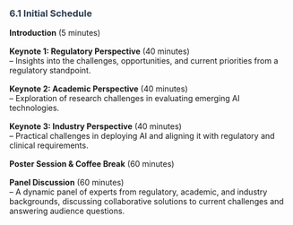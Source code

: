 <div class="post">
  <h3 class="pageTitle" style="color: #2c3e50;">6.1 Initial Schedule</h3>
  <ul style="list-style: none; padding: 0; margin: 0;">
    <li style="margin-bottom: 16px;">
      <strong>Introduction</strong> (5 minutes)
    </li>
    <li style="margin-bottom: 16px;">
      <strong>Keynote 1: Regulatory Perspective</strong> (40 minutes)<br>
      – Insights into the challenges, opportunities, and current priorities from a regulatory standpoint.
    </li>
    <li style="margin-bottom: 16px;">
      <strong>Keynote 2: Academic Perspective</strong> (40 minutes)<br>
      – Exploration of research challenges in evaluating emerging AI technologies.
    </li>
    <li style="margin-bottom: 16px;">
      <strong>Keynote 3: Industry Perspective</strong> (40 minutes)<br>
      – Practical challenges in deploying AI and aligning it with regulatory and clinical requirements.
    </li>
    <li style="margin-bottom: 16px;">
      <strong>Poster Session &amp; Coffee Break</strong> (60 minutes)
    </li>
    <li style="margin-bottom: 16px;">
      <strong>Panel Discussion</strong> (60 minutes)<br>
      – A dynamic panel of experts from regulatory, academic, and industry backgrounds, discussing collaborative solutions to current challenges and answering audience questions.
    </li>
  </ul>
</div>
